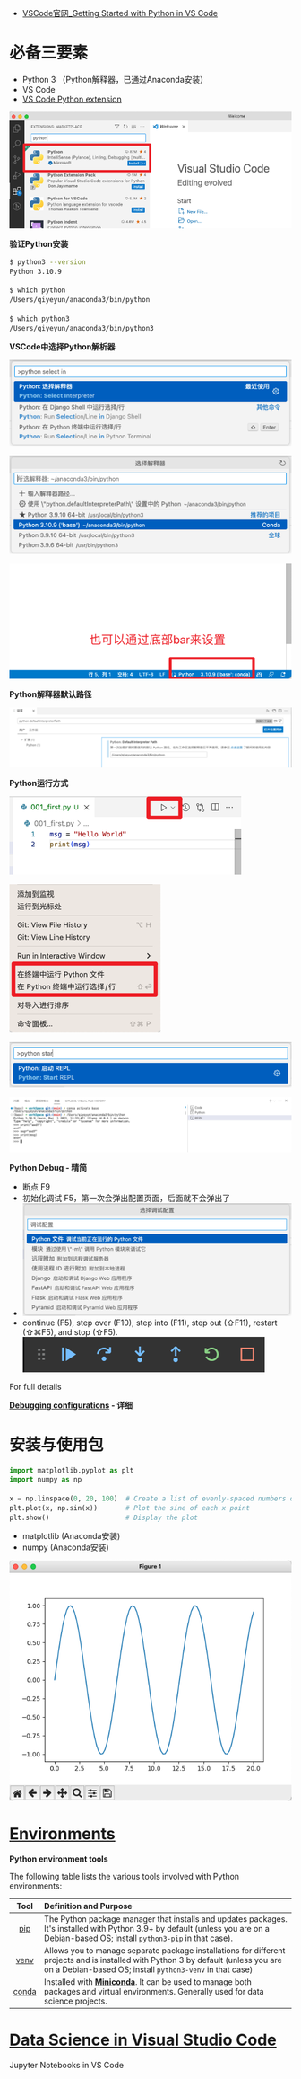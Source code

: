 - [VSCode官网_Getting Started with Python in VS Code](https://code.visualstudio.com/docs/python/python-tutorial)





# 必备三要素

- Python 3 （Python解释器，已通过Anaconda安装）
- VS Code
- [VS Code Python extension](https://marketplace.visualstudio.com/items?itemName=ms-python.python)

![](images/vscode_python_extension.png)



**验证Python安装**

```bash
$ python3 --version
Python 3.10.9

$ which python
/Users/qiyeyun/anaconda3/bin/python

$ which python3
/Users/qiyeyun/anaconda3/bin/python3
```



**VSCode中选择Python解析器**

![](images/select_python_interpreter.png)

![](images/select_python_interpreter_2.png)

![](images/select_python_interpreter_3.png)



**Python解释器默认路径**

![](images/select_python_interpreter_4.png)



**Python运行方式**

![](images/run_python_1.png)

![](images/run_python_2.png)

![](images/run_python_3.png)

![](images/run_python_4.png)



**Python Debug - 精简**

* 断点  F9
* 初始化调试 F5，第一次会弹出配置页面，后面就不会弹出了
* ![](images/python_debug_1.png)
* continue (F5), step over (F10), step into (F11), step out (⇧F11), restart (⇧⌘F5), and stop (⇧F5).![](images/python_debug-toolbar.png)



For full details

**[Debugging configurations](https://code.visualstudio.com/docs/python/debugging) - 详细**



# 安装与使用包

```python
import matplotlib.pyplot as plt
import numpy as np

x = np.linspace(0, 20, 100)  # Create a list of evenly-spaced numbers over the range
plt.plot(x, np.sin(x))       # Plot the sine of each x point
plt.show()                   # Display the plot
```

* matplotlib (Anaconda安装)
* numpy (Anaconda安装)

![](images/pythod_result.png)







#  [Environments](https://code.visualstudio.com/docs/python/environments#_creating-environments)

**Python environment tools**

The following table lists the various tools involved with Python environments:

|                        Tool                         | Definition and Purpose                                       |
| :-------------------------------------------------: | :----------------------------------------------------------- |
|             [pip](https://pip.pypa.io/)             | The Python package manager that installs and updates packages. It's installed with Python 3.9+ by default (unless you are on a Debian-based OS; install `python3-pip` in that case). |
| [venv](https://docs.python.org/3/library/venv.html) | Allows you to manage separate package installations for different projects and is installed with Python 3 by default (unless you are on a Debian-based OS; install `python3-venv` in that case) |
|           [conda](https://docs.conda.io/)           | Installed with [**Miniconda**](https://docs.conda.io/en/latest/miniconda.html). It can be used to manage both packages and virtual environments. Generally used for data science projects. |





# [Data Science in Visual Studio Code](https://code.visualstudio.com/docs/datascience/overview)





Jupyter Notebooks in VS Code









